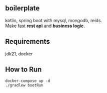 ## boilerplate
kotlin, spring boot with mysql, mongodb, reids.  
Make fast **rest api** and **business logic**. 

## Requirements
jdk21, docker

## How to Run
```
docker-compose up -d
./gradlew bootRun
```
